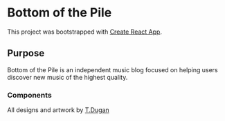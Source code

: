 # Bottom of the Pile

This project was bootstrapped with [Create React App](https://github.com/facebook/create-react-app).

## Purpose

Bottom of the Pile is an independent music blog focused on helping users discover new music of the highest quality.

### Components
All designs and artwork by [T.Dugan](http://ledugani.com/)
